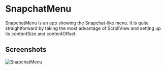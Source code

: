 SnapchatMenu
==========

SnapchatMenu is an app showing the Snapchat-like menu. It is quite straightforward by taking the most advantage of ScrollView and setting up its contentSize and contentOffset.

## Screenshots
![SnapchatMenu](./SnapchatMenu.gif)
